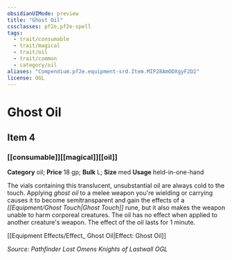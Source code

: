 ```yaml
---
obsidianUIMode: preview
title: "Ghost Oil"
cssclasses: pf2e,pf2e-spell
tags:
  - trait/consumable
  - trait/magical
  - trait/oil
  - trait/common
  - category/oil
aliases: "Compendium.pf2e.equipment-srd.Item.MIP28AmODXgyF2D2"
license: OGL
---
```

# Ghost Oil
## Item 4
### [[consumable]][[magical]][[oil]]

**Category** oil; 
**Price** 18 gp; 
**Bulk** L; **Size** med
**Usage** held-in-one-hand

The vials containing this translucent, unsubstantial oil are always cold to the touch. Applying _ghost oil_ to a melee weapon you're wielding or carrying causes it to become semitransparent and gain the effects of a _[[Equipment/Ghost Touch|Ghost Touch]]_ rune, but it also makes the weapon unable to harm corporeal creatures. The oil has no effect when applied to another creature's weapon. The effect of the oil lasts for 1 minute.

[[Equipment Effects/Effect_ Ghost Oil|Effect: Ghost Oil]]

*Source: Pathfinder Lost Omens Knights of Lastwall*
*OGL*